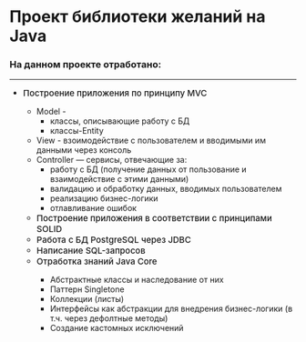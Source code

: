 # Проект библиотеки желаний на Java

### На данном проекте отработано:

---

<ul>
	<li style="font-size: 15px; font-weight: 500;">Построение приложения по принципу MVC</li>
	<ul>
		<li style="font-size: 14px; font-weight: 400;">Model - 
			<ul>
			  <li style="font-size: 14px; font-weight: 400;">классы, описывающие работу с БД</li>
			  <li style="font-size: 14px; font-weight: 400;">классы-Entity</li>
			</ul>
		</li>
		<li style="font-size: 14px; font-weight: 400;">View - взоимодействие с пользователем и вводимыми им данными через консоль</li>
		<li style="font-size: 14px; font-weight: 400;">Controller — сервисы, отвечающие за:
		        <ul>
		          <li style="font-size: 14px; font-weight: 400;">работу с БД (получение данных от пользование и взаимодействие с этими данными)</li>
		          <li style="font-size: 14px; font-weight: 400;">валидацию и обработку данных, вводимых пользователем</li>
		          <li style="font-size: 14px; font-weight: 400;">реализацию бизнес-логики</li>
		          <li style="font-size: 14px; font-weight: 400;">отлавливание ошибок</li>
		        </ul>
	      </li>	
	  <li style="font-size: 15px; font-weight: 500;">Построение приложения в соответствии с принципами SOLID</li>
	  <li style="font-size: 15px; font-weight: 500;">Работа с БД PostgreSQL через JDBC</li>
	  <li style="font-size: 15px; font-weight: 500;">Написание SQL-запросов</li>
	  <li style="font-size: 15px; font-weight: 500;">Отработка знаний Java Core</li>
		<ul>
			<li style="font-size: 14px; font-weight: 400;">Абстрактные классы и наследование от них</li>
			<li style="font-size: 14px; font-weight: 400;">Паттерн Singletone</li>
      			<li style="font-size: 14px; font-weight: 400;">Коллекции (листы)</li>
			<li style="font-size: 14px; font-weight: 400;">Интерфейсы как абстракции для внедрения бизнес-логики (в т.ч. через дефолтные методы)</li>
			<li style="font-size: 14px; font-weight: 400;">Создание кастомных исключений</li>
		</ul>
</ul>
